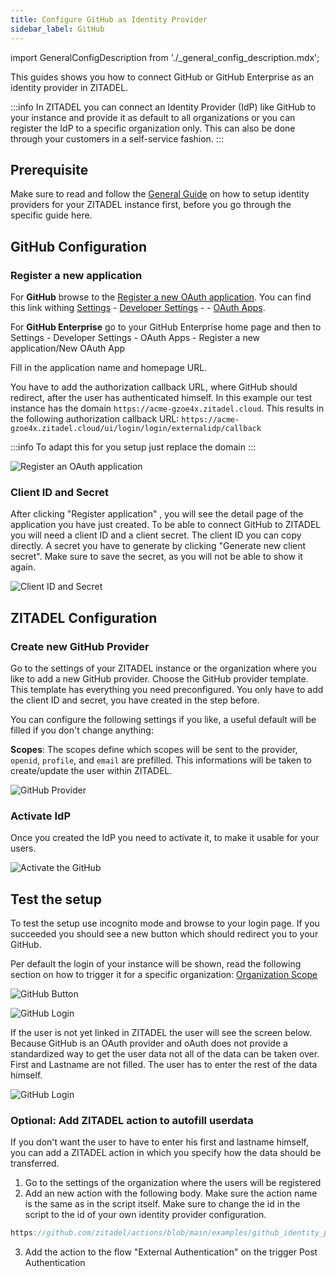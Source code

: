 ```yaml
---
title: Configure GitHub as Identity Provider
sidebar_label: GitHub
---
```


import GeneralConfigDescription from './_general_config_description.mdx';

This guides shows you how to connect GitHub or GitHub Enterprise as an identity provider in ZITADEL.

:::info
In ZITADEL you can connect an Identity Provider (IdP) like GitHub to your instance and provide it as default to all organizations or you can register the IdP to a specific organization only. This can also be done through your customers in a self-service fashion.
:::

## Prerequisite

Make sure to read and follow the [General Guide](./general) on how to setup identity providers for your ZITADEL instance first, before you go through the specific guide here.

## GitHub Configuration

### Register a new application

For **GitHub** browse to the [Register a new OAuth application](https://github.com/settings/applications/new). You can find this link withing [Settings](https://github.com/settings/profile) - [Developer Settings](https://github.com/settings/apps) - - [OAuth Apps](https://github.com/settings/developers).

For **GitHub Enterprise** go to your GitHub Enterprise home page and then to Settings - Developer Settings - OAuth Apps - Register a new application/New OAuth App

Fill in the application name and homepage URL.

You have to add the authorization callback URL, where GitHub should redirect, after the user has authenticated himself.
In this example our test instance has the domain `https://acme-gzoe4x.zitadel.cloud`.
This results in the following authorization callback URL:
 `https://acme-gzoe4x.zitadel.cloud/ui/login/login/externalidp/callback`

:::info
To adapt this for you setup just replace the domain
:::

![Register an OAuth application](/img/guides/github_oauth_app_registration.png)

### Client ID and Secret

After clicking "Register application" , you will see the detail page of the application you have just created.
To be able to connect GitHub to ZITADEL you will need a client ID and a client secret. 
The client ID you can copy directly. A secret you have to generate by clicking "Generate new client secret".
Make sure to save the secret, as you will not be able to show it again.

![Client ID and Secret](/img/guides/github_oauth_client_id_secret.png)

## ZITADEL Configuration

### Create new GitHub Provider

Go to the settings of your ZITADEL instance or the organization where you like to add a new GitHub provider.
Choose the GitHub provider template. This template has everything you need preconfigured. You only have to add the client ID and secret, you have created in the step before.

You can configure the following settings if you like, a useful default will be filled if you don't change anything:

**Scopes**: The scopes define which scopes will be sent to the provider, `openid`, `profile`, and `email` are prefilled. This informations will be taken to create/update the user within ZITADEL.

<GeneralConfigDescription name="GeneralConfigDescription" />

![GitHub Provider](/img/guides/zitadel_github_create_provider.png)

### Activate IdP

Once you created the IdP you need to activate it, to make it usable for your users.

![Activate the GitHub](/img/guides/zitadel_activate_github.png)

## Test the setup

To test the setup use incognito mode and browse to your login page.
If you succeeded you should see a new button which should redirect you to your GitHub.

Per default the login of your instance will be shown, read the following section on how to trigger it for a specific organization: [Organization Scope](./general#trigger-configuration-on-the-login-for-a-specific-organization)


![GitHub Button](/img/guides/zitadel_login_github.png)

![GitHub Login](/img/guides/github_login.png)

If the user is not yet linked in ZITADEL the user will see the screen below.
Because GitHub is an OAuth provider and oAuth does not provide a standardized way to get the user data not all of the data can be taken over. First and Lastname are not filled.
The user has to enter the rest of the data himself.

![GitHub Login](/img/guides/zitadel_login_external_not_found_registration.png)

### Optional: Add ZITADEL action to autofill userdata

If you don't want the user to have to enter his first and lastname himself, you can add a ZITADEL action in which you specify how the data should be transferred.

1. Go to the settings of the organization where the users will be registered
2. Add an new action with the following body. Make sure the action name is the same as in the script itself. Make sure to change the id in the script to the id of your own identity provider configuration. 

```js reference
https://github.com/zitadel/actions/blob/main/examples/github_identity_provider
```


3. Add the action to the flow "External Authentication" on the trigger Post Authentication
  
